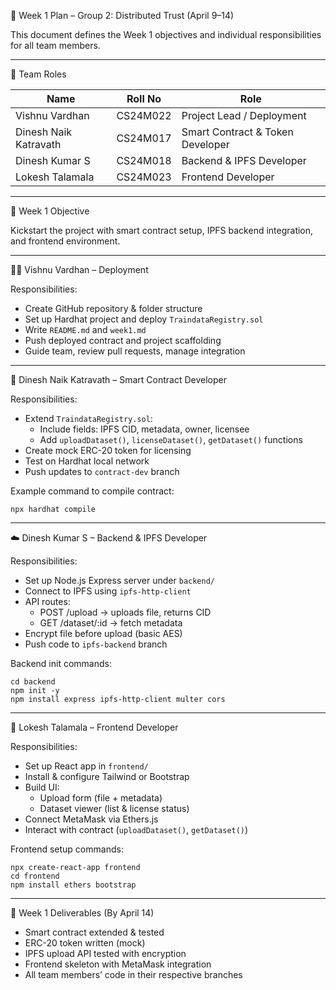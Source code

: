 
📅 Week 1 Plan – Group 2: Distributed Trust (April 9–14)

This document defines the Week 1 objectives and individual responsibilities for all team members.

------------------------------------------------------------

👥 Team Roles

Name                  | Roll No     | Role
----------------------|-------------|----------------------------------
Vishnu Vardhan        | CS24M022    | Project Lead / Deployment
Dinesh Naik Katravath | CS24M017    | Smart Contract & Token Developer
Dinesh Kumar S        | CS24M018    | Backend & IPFS Developer
Lokesh Talamala       | CS24M023    | Frontend Developer

------------------------------------------------------------

🎯 Week 1 Objective

Kickstart the project with smart contract setup, IPFS backend integration, and frontend environment.

------------------------------------------------------------

🧑‍🚀 Vishnu Vardhan – Deployment

Responsibilities:
- Create GitHub repository & folder structure
- Set up Hardhat project and deploy `TraindataRegistry.sol`
- Write `README.md` and `week1.md`
- Push deployed contract and project scaffolding
- Guide team, review pull requests, manage integration

------------------------------------------------------------

💾 Dinesh Naik Katravath – Smart Contract Developer

Responsibilities:
- Extend `TraindataRegistry.sol`:
  - Include fields: IPFS CID, metadata, owner, licensee
  - Add `uploadDataset()`, `licenseDataset()`, `getDataset()` functions
- Create mock ERC-20 token for licensing
- Test on Hardhat local network
- Push updates to `contract-dev` branch

Example command to compile contract:
```
npx hardhat compile
```

------------------------------------------------------------

☁️ Dinesh Kumar S – Backend & IPFS Developer

Responsibilities:
- Set up Node.js Express server under `backend/`
- Connect to IPFS using `ipfs-http-client`
- API routes:
  - POST /upload → uploads file, returns CID
  - GET /dataset/:id → fetch metadata
- Encrypt file before upload (basic AES)
- Push code to `ipfs-backend` branch

Backend init commands:
```
cd backend
npm init -y
npm install express ipfs-http-client multer cors
```

------------------------------------------------------------

🎨 Lokesh Talamala – Frontend Developer

Responsibilities:
- Set up React app in `frontend/`
- Install & configure Tailwind or Bootstrap
- Build UI:
  - Upload form (file + metadata)
  - Dataset viewer (list & license status)
- Connect MetaMask via Ethers.js
- Interact with contract (`uploadDataset()`, `getDataset()`)

Frontend setup commands:
```
npx create-react-app frontend
cd frontend
npm install ethers bootstrap
```

------------------------------------------------------------

📌 Week 1 Deliverables (By April 14)

- Smart contract extended & tested
- ERC-20 token written (mock)
- IPFS upload API tested with encryption
- Frontend skeleton with MetaMask integration
- All team members’ code in their respective branches
